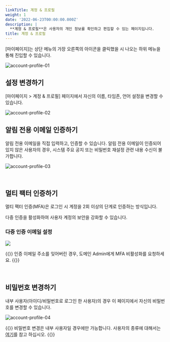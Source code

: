 ```yaml
---
linkTitle: 계정 & 프로필
weight: 1
date: '2022-06-23T00:00:00.000Z'
description: |
  **계정 & 프로필**은 사용자의 개인 정보를 확인하고 편집할 수 있는 페이지입니다.
title: 계정 & 프로필
---
```


\[마이페이지]는 상단 메뉴의 가장 오른쪽의 아이콘을 클릭했을 시 나오는 하위 메뉴을 통해 진입할 수 있습니다.

![account-profile-01](/ko/docs/guides/my-page/account-profile-img/account-profile-01_ko.png) <br>

## 설정 변경하기

\[마이페이지 > 계정 & 프로필] 페이지에서 자신의 이름, 타임존, 언어 설정을 변경할 수 있습니다.

![account-profile-02](/ko/docs/guides/my-page/account-profile-img/account-profile-02_ko.png) <br>

## 알림 전용 이메일 인증하기

알림 전용 이메일을 직접 입력하고, 인증할 수 있습니다.
알림 전용 이메일이 인증되어 있지 않은 사용자의 경우, 시스템 주요 공지 또는 비밀번호 재설정 관련 내용 수신이 불가합니다.

![account-profile-03](/ko/docs/guides/my-page/account-profile-img/account-profile-03_ko.png)

<br>

## 멀티 팩터 인증하기 

멀티 팩터 인증(MFA)은 로그인 시 계정을 2회 이상의 단계로 인증하는 방식입니다. 

다중 인증을 활성화하여 사용자 계정의 보안을 강화할 수 있습니다. 

### 다중 인증 이메일 설정

![](/guides/mypage/account-profile-05_kr.png)

{{<alert>}}
인증 이메일 주소를 잊어버린 경우, 도메인 Admin에게 MFA 비활성화를 요청하세요.
{{</alert>}}

<br>

## 비밀번호 변경하기

내부 사용자(아이디/비밀번호로 로그인 한 사용자)의 경우 이 페이지에서 자신의 비밀번호를 변경할 수 있습니다.

![account-profile-04](/ko/docs/guides/my-page/account-profile-img/account-profile-04_ko.png)

{{<alert>}}
비밀번호 변경은 내부 사용자일 경우에만 가능합니다. 사용자의 종류에 대해서는 [여기](/ko/docs/guides/administration/iam-user/)를 참고 하십시오.
{{</alert>}}
